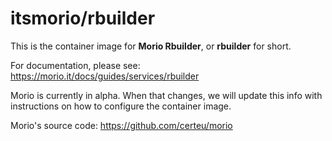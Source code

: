 # itsmorio/rbuilder

This is the container image for **Morio Rbuilder**, or **rbuilder** for short.

For documentation, please see: https://morio.it/docs/guides/services/rbuilder

Morio is currently in alpha. When that changes, we will update this info
with instructions on how to configure the container image.

Morio's source code: https://github.com/certeu/morio
